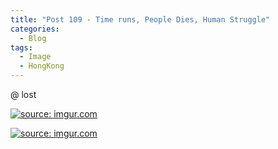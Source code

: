 ```yaml
---
title: "Post 109 - Time runs, People Dies, Human Struggle"
categories:
  - Blog
tags:
  - Image
  - HongKong
---
```


@ lost

<a href="https://imgur.com/PSbd8Z0"><img src="https://i.imgur.com/PSbd8Z0.jpg" title="source: imgur.com" /></a>

<a href="https://imgur.com/r7oPxo7"><img src="https://i.imgur.com/r7oPxo7.jpg" title="source: imgur.com" /></a>

<script src="https://utteranc.es/client.js"
        repo="serendipityinlife/serendipityinlife.github.io"
        issue-term="pathname"
        theme="github-light"
        crossorigin="anonymous"
        async>
</script>
